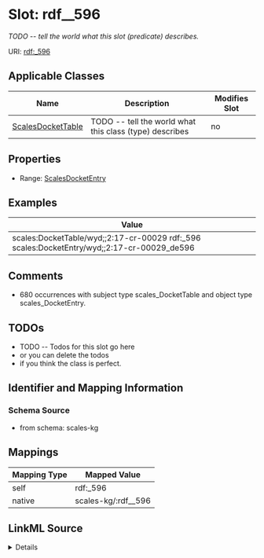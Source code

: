 

# Slot: rdf__596


_TODO -- tell the world what this slot (predicate) describes._





URI: [rdf:_596](http://www.w3.org/1999/02/22-rdf-syntax-ns#_596)



<!-- no inheritance hierarchy -->





## Applicable Classes

| Name | Description | Modifies Slot |
| --- | --- | --- |
| [ScalesDocketTable](../classes/ScalesDocketTable.md) | TODO -- tell the world what this class (type) describes |  no  |







## Properties

* Range: [ScalesDocketEntry](../classes/ScalesDocketEntry.md)






## Examples

| Value |
| --- |
| scales:DocketTable/wyd;;2:17-cr-00029 rdf:_596 scales:DocketEntry/wyd;;2:17-cr-00029_de596 |

## Comments

* 680 occurrences with subject type scales_DocketTable and object type scales_DocketEntry.

## TODOs

* TODO -- Todos for this slot go here
* or you can delete the todos
* if you think the class is perfect.

## Identifier and Mapping Information







### Schema Source


* from schema: scales-kg




## Mappings

| Mapping Type | Mapped Value |
| ---  | ---  |
| self | rdf:_596 |
| native | scales-kg/:rdf__596 |




## LinkML Source

<details>
```yaml
name: rdf__596
description: TODO -- tell the world what this slot (predicate) describes.
todos:
- TODO -- Todos for this slot go here
- or you can delete the todos
- if you think the class is perfect.
comments:
- 680 occurrences with subject type scales_DocketTable and object type scales_DocketEntry.
examples:
- value: scales:DocketTable/wyd;;2:17-cr-00029 rdf:_596 scales:DocketEntry/wyd;;2:17-cr-00029_de596
from_schema: scales-kg
rank: 1000
slot_uri: rdf:_596
alias: rdf__596
domain_of:
- scales_DocketTable
range: scales_DocketEntry

```
</details>